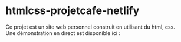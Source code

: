 # htmlcss-projetcafe-netlify
Ce projet est un site web personnel construit en utilisant du html, css. <br>
Une démonstration en direct est disponible ici : 
